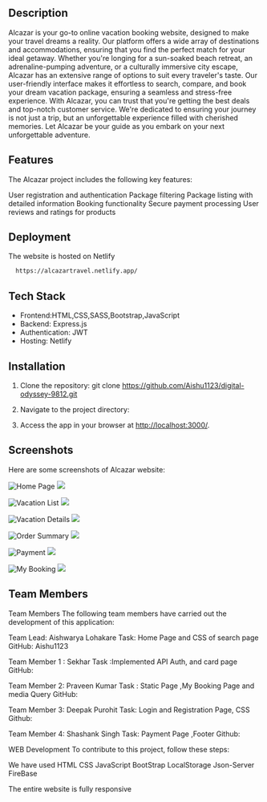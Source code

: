 
## Description
Alcazar is your go-to online vacation booking website, designed to make your travel dreams a reality. Our platform offers a wide array of destinations and accommodations, ensuring that you find the perfect match for your ideal getaway. Whether you're longing for a sun-soaked beach retreat, an adrenaline-pumping adventure, or a culturally immersive city escape, Alcazar has an extensive range of options to suit every traveler's taste. Our user-friendly interface makes it effortless to search, compare, and book your dream vacation package, ensuring a seamless and stress-free experience. With Alcazar, you can trust that you're getting the best deals and top-notch customer service. We're dedicated to ensuring your journey is not just a trip, but an unforgettable experience filled with cherished memories. Let Alcazar be your guide as you embark on your next unforgettable adventure.

## Features
The Alcazar project includes the following key features:

User registration and authentication
Package filtering
Package listing with detailed information
Booking  functionality
Secure payment processing
User reviews and ratings for products

## Deployment

The website is hosted on Netlify

```bash
  https://alcazartravel.netlify.app/
```

## Tech Stack

- Frontend:HTML,CSS,SASS,Bootstrap,JavaScript
- Backend: Express.js
- Authentication: JWT
- Hosting: Netlify

## Installation

1. Clone the repository:
git clone https://github.com/Aishu1123/digital-odyssey-9812.git

2. Navigate to the project directory:

3. Access the app in your browser at [http://localhost:3000/](http://localhost:3000/).

## Screenshots

Here are some screenshots of Alcazar website:

![Home Page](/git/1.png)
<img src="/git/1.png">

![Vacation List](/git/2.png)
<img src="/git/2.png">

![Vacation Details](/git/3.png)
<img src="/git/3.png">

![Order Summary](/git/4.png)
<img src="/git/4.png">

![Payment](/git/5.png)
<img src="/git/5.png">

![My Booking](/git/6.png)
<img src="/git/6.png">

## Team Members

Team Members The following team members have carried out the development of this application:

Team Lead: Aishwarya Lohakare Task: Home Page and CSS of search page     GitHub: Aishu1123

Team Member 1 : Sekhar Task :Implemented API Auth, and card page         GitHub:

Team Member 2: Praveen Kumar Task : Static Page ,My Booking Page  and media Query    GitHub:

Team Member 3: Deepak Purohit Task: Login and Registration Page, CSS     Github:

Team Member 4: Shashank Singh Task: Payment Page ,Footer                 Github:

WEB Development To contribute to this project, follow these steps:

We have used HTML CSS JavaScript BootStrap LocalStorage Json-Server FireBase

The entire website is fully responsive


